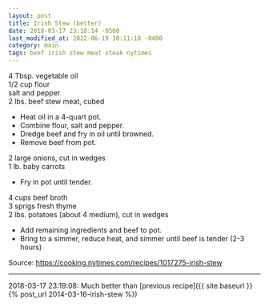 ```yaml
---
layout: post
title: Irish Stew (better)
date: 2018-03-17 23:18:14 -0500
last_modified_at: 2022-06-19 10:11:18 -0400
category: main
tags: beef irish stew meat steak nytimes
---
```

4 Tbsp. vegetable oil  
1/2 cup flour  
salt and pepper  
2 lbs. beef stew meat, cubed  

  * Heat oil in a 4-quart pot.
  * Combine flour, salt and pepper.
  * Dredge beef and fry in oil until browned.
  * Remove beef from pot.

2 large onions, cut in wedges  
1 lb. baby carrots  

  * Fry in pot until tender.

4 cups beef broth  
3 sprigs fresh thyme  
2 lbs. potatoes (about 4 medium), cut in wedges  

  * Add remaining ingredients and beef to pot.
  * Bring to a simmer, reduce heat, and simmer until beef is tender (2-3 hours)

Source: <https://cooking.nytimes.com/recipes/1017275-irish-stew>

---

2018-03-17 23:19:08: Much better than [previous recipe]({{ site.baseurl }}{% post_url 2014-03-16-irish-stew %})
